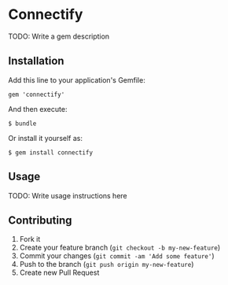 # Connectify

TODO: Write a gem description

## Installation

Add this line to your application's Gemfile:

    gem 'connectify'

And then execute:

    $ bundle

Or install it yourself as:

    $ gem install connectify

## Usage

TODO: Write usage instructions here

## Contributing

1. Fork it
2. Create your feature branch (`git checkout -b my-new-feature`)
3. Commit your changes (`git commit -am 'Add some feature'`)
4. Push to the branch (`git push origin my-new-feature`)
5. Create new Pull Request
